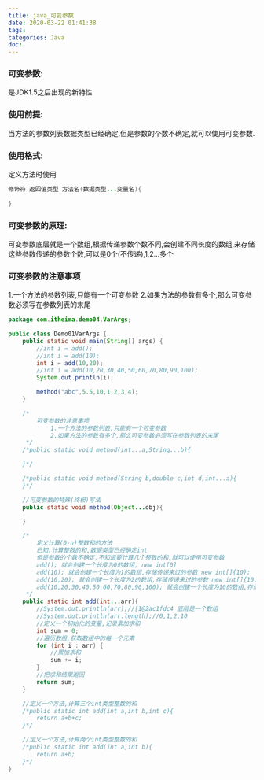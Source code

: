 ```yaml
---
title: java_可变参数
date: 2020-03-22 01:41:38
tags:
categories: Java
doc:
---
```




###     可变参数:

是JDK1.5之后出现的新特性

###     使用前提:

​        当方法的参数列表数据类型已经确定,但是参数的个数不确定,就可以使用可变参数.

###     使用格式:

定义方法时使用

```java
修饰符 返回值类型 方法名(数据类型...变量名){
    
}
```

###     可变参数的原理:

​        可变参数底层就是一个数组,根据传递参数个数不同,会创建不同长度的数组,来存储这些参数
​        传递的参数个数,可以是0个(不传递),1,2...多个

### 可变参数的注意事项

1.一个方法的参数列表,只能有一个可变参数
2.如果方法的参数有多个,那么可变参数必须写在参数列表的末尾

```java
package com.itheima.demo04.VarArgs;

public class Demo01VarArgs {
    public static void main(String[] args) {
        //int i = add();
        //int i = add(10);
        int i = add(10,20);
        //int i = add(10,20,30,40,50,60,70,80,90,100);
        System.out.println(i);

        method("abc",5.5,10,1,2,3,4);
    }

    /*
        可变参数的注意事项
            1.一个方法的参数列表,只能有一个可变参数
            2.如果方法的参数有多个,那么可变参数必须写在参数列表的末尾
     */
    /*public static void method(int...a,String...b){

    }*/

    /*public static void method(String b,double c,int d,int...a){
    }*/

    //可变参数的特殊(终极)写法
    public static void method(Object...obj){

    }

    /*
        定义计算(0-n)整数和的方法
        已知:计算整数的和,数据类型已经确定int
        但是参数的个数不确定,不知道要计算几个整数的和,就可以使用可变参数
        add(); 就会创建一个长度为0的数组, new int[0]
        add(10); 就会创建一个长度为1的数组,存储传递来过的参数 new int[]{10};
        add(10,20); 就会创建一个长度为2的数组,存储传递来过的参数 new int[]{10,20};
        add(10,20,30,40,50,60,70,80,90,100); 就会创建一个长度为10的数组,存储传递来过的参数 new int[]{10,20,30,40,50,60,70,80,90,100};
     */
    public static int add(int...arr){
        //System.out.println(arr);//[I@2ac1fdc4 底层是一个数组
        //System.out.println(arr.length);//0,1,2,10
        //定义一个初始化的变量,记录累加求和
        int sum = 0;
        //遍历数组,获取数组中的每一个元素
        for (int i : arr) {
            //累加求和
            sum += i;
        }
        //把求和结果返回
        return sum;
    }

    //定义一个方法,计算三个int类型整数的和
    /*public static int add(int a,int b,int c){
        return a+b+c;
    }*/

    //定义一个方法,计算两个int类型整数的和
    /*public static int add(int a,int b){
        return a+b;
    }*/
}

```

